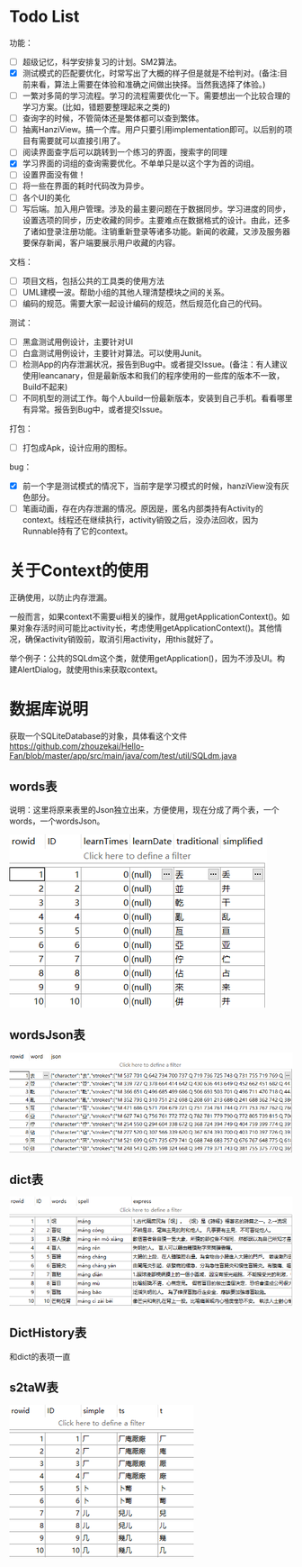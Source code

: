 # Todo List

功能：
- [ ] 超级记忆，科学安排复习的计划。SM2算法。
- [x] 测试模式的匹配要优化，时常写出了大概的样子但是就是不给判对。(备注:目前来看，算法上需要在体验和准确之间做出抉择。当然我选择了体验。)
- [ ] 一繁对多简的学习流程。学习的流程需要优化一下。需要想出一个比较合理的学习方案。(比如，错题要整理起来之类的)
- [ ] 查询字的时候，不管简体还是繁体都可以查到繁体。
- [ ] 抽离HanziView。搞一个库。用户只要引用implementation即可。以后别的项目有需要就可以直接引用了。
- [ ] 阅读界面查字后可以跳转到一个练习的界面，搜索字的同理
- [x] 学习界面的词组的查询需要优化。不单单只是以这个字为首的词组。
- [ ] 设置界面没有做！
- [ ] 将一些在界面的耗时代码改为异步。
- [ ] 各个UI的美化
- [ ] 写后端。加入用户管理。涉及的最主要问题在于数据同步。学习进度的同步，设置选项的同步，历史收藏的同步。主要难点在数据格式的设计。由此，还多了诸如登录注册功能。注销重新登录等诸多功能。新闻的收藏，又涉及服务器要保存新闻，客户端要展示用户收藏的内容。

文档：
- [ ] 项目文档，包括公共的工具类的使用方法
- [ ] UML建模一波。帮助小组的其他人理清楚模块之间的关系。
- [ ] 编码的规范。需要大家一起设计编码的规范，然后规范化自己的代码。

测试：
- [ ] 黑盒测试用例设计，主要针对UI
- [ ] 白盒测试用例设计，主要针对算法。可以使用Junit。
- [ ] 检测App的内存泄漏状况，报告到Bug中。或者提交Issue。(备注：有人建议使用leancanary，但是最新版本和我们的程序使用的一些库的版本不一致，Build不起来)
- [ ] 不同机型的测试工作。每个人build一份最新版本，安装到自己手机。看看哪里有异常。报告到Bug中，或者提交Issue。

打包：
- [ ] 打包成Apk，设计应用的图标。

bug：
- [x] 前一个字是测试模式的情况下，当前字是学习模式的时候，hanziView没有灰色部分。
- [ ] 笔画动画，存在内存泄漏的情况。原因是，匿名内部类持有Activity的context。线程还在继续执行，activity销毁之后，没办法回收，因为Runnable持有了它的context。

# 关于Context的使用

正确使用，以防止内存泄漏。

一般而言，如果context不需要ui相关的操作，就用getApplicationContext()。如果对象存活时间可能比activity长，考虑使用getApplicationContext()。其他情况，确保activity销毁前，取消引用activity，用this就好了。

举个例子：公共的SQLdm这个类，就使用getApplication()，因为不涉及UI。构建AlertDialog，就使用this来获取context。

# 数据库说明

获取一个SQLiteDatabase的对象，具体看这个文件
https://github.com/zhouzekai/Hello-Fan/blob/master/app/src/main/java/com/test/util/SQLdm.java

## words表

说明：这里将原来表里的Json独立出来，方便使用，现在分成了两个表，一个words，一个wordsJson。

![](img/db_words.png)

## wordsJson表

![](img/db_wordsJson.png)

## dict表

![](img/db_dict.png)

## DictHistory表

和dict的表项一直

## s2taW表

![](img/db_s2aw.png)
